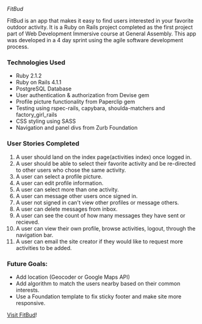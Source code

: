 *FitBud*


FitBud is an app that makes it easy to find users interested in your favorite outdoor activity. It is a Ruby on Rails project completed as the first project part of Web Development Immersive course at General Assembly. This app was developed in a 4 day sprint using the agile software development process.


### Technologies Used

* Ruby 2.1.2
* Ruby on Rails 4.1.1
* PostgreSQL Database
* User authentication & authorization from Devise gem
* Profile picture functionality from Paperclip gem
* Testing using rspec-rails, capybara, shoulda-matchers and factory_girl_rails
* CSS styling using SASS
* Navigation and panel divs from Zurb Foundation


### User Stories Completed


1. A user should land on the index page(activities index) once logged in.
2. A user should be able to select their favorite activity and be re-directed to other users who chose the same activity.
3. A user can select a profile picture.
4. A user can edit profile information.
5. A user can select more than one activity.
6. A user can message other users once signed in.
7. A user not signed in can't view other profiles or message others.
8. A user can delete messages from inbox.
9. A user can see the count of how many messages they have sent or recieved.
10. A user can view their own profile, browse activities, logout,  through the navigation bar.
11. A user can email the site creator if they would like to request more activities to be added.



### Future Goals:


* Add location (Geocoder or Google Maps API)
* Add algorithm to match the users nearby based on their common interests.
* Use a Foundation template to fix sticky footer and make site more responsive.

[Visit FitBud](https://mysterious-oasis-1066.herokuapp.com/activities)!

